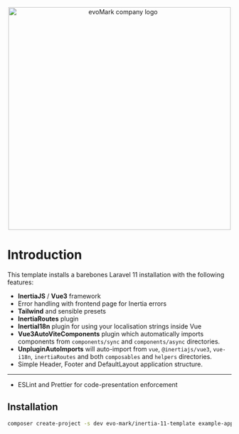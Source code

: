 <p align="center">
    <a href="https://evomark.co.uk" target="_blank" alt="Link to evoMark's website">
        <picture>
          <source media="(prefers-color-scheme: dark)" srcset="https://evomark.co.uk/wp-content/uploads/static/evomark-logo--dark.svg">
          <source media="(prefers-color-scheme: light)" srcset="https://evomark.co.uk/wp-content/uploads/static/evomark-logo--light.svg">
          <img alt="evoMark company logo" src="https://evomark.co.uk/wp-content/uploads/static/evomark-logo--light.svg" width="500">
        </picture>
    </a>
</p>

# Introduction

This template installs a barebones Laravel 11 installation with the following features:

-   **InertiaJS** / **Vue3** framework
-   Error handling with frontend page for Inertia errors
-   **Tailwind** and sensible presets
-   **InertiaRoutes** plugin
-   **InertiaI18n** plugin for using your localisation strings inside Vue
-   **Vue3AutoViteComponents** plugin which automatically imports components from `components/sync` and `components/async` directories.
-   **UnpluginAutoImports** will auto-import from `vue`, `@inertiajs/vue3`, `vue-i18n`, `inertiaRoutes` and both `composables` and `helpers` directories.
-   Simple Header, Footer and DefaultLayout application structure.

---

-   ESLint and Prettier for code-presentation enforcement

## Installation

```sh
composer create-project -s dev evo-mark/inertia-11-template example-app
```
